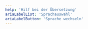```yaml
---
help: 'Hilf bei der Übersetzung'
ariaLabelList: 'Sprachauswahl'
ariaLabelButton: 'Sprache wechseln'
---
```

